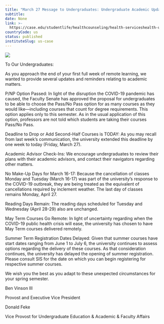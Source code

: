 ```yaml
---
title: "March 27 Message to Undergraduates: Undergraduate Academic Updates for this Semester"
subtitle: 
date: None
link: >-
  https://case.edu/studentlife/healthcounseling/health-serviceshealth-updates/march-27-message-undergraduates-undergraduate-academic-updates-semester
countryCode: us
status: published
instituteSlug: us-case
---
```

![](https://case.edu/studentlife/healthcounseling/themes/custom/crew/images/CWRU-sign-logo.jpg)

To Our Undergraduates:

As you approach the end of your first full week of remote learning, we wanted to provide several updates and reminders relating to academic matters.

P/NP Option Passed: In light of the disruption the COVID-19 pandemic has caused, the Faculty Senate has approved the proposal for undergraduates to be able to choose the Pass/No Pass option for as many courses as they would like—including courses that count for degree requirements. This option applies only to this semester. As in the usual application of this option, professors are not told which students are taking their courses Pass/No Pass.

Deadline to Drop or Add Second-Half Courses is TODAY: As you may recall from last week’s communication, the university extended this deadline by one week to today (Friday, March 27).

Academic Advisor Check-Ins: We encourage undergraduates to review their plans with their academic advisors, and contact their navigators regarding other matters.

No Make-Up Days for March 16-17: Because the cancellation of classes Monday and Tuesday (March 16-17) was part of the university’s response to the COVID-19 outbreak, they are being treated as the equivalent of cancellations required by inclement weather. The last day of classes remains Monday, April 27.

Reading Days Remain: The reading days scheduled for Tuesday and Wednesday (April 28-29) also are unchanged.

May Term Courses Go Remote: In light of uncertainty regarding when the COVID-19 public health crisis will ease, the university has chosen to have May Term courses delivered remotely.

Summer Term Registration Dates Delayed: Given that summer courses have start dates ranging from June 1 to July 6, the university continues to assess options regarding the delivery of these courses. As that consideration continues, the university has delayed the opening of summer registration. Please consult SIS for the date on which you can begin registering for respective summer courses.

We wish you the best as you adapt to these unexpected circumstances for your spring semester.

Ben Vinson III

Provost and Executive Vice President

Donald Feke

Vice Provost for Undergraduate Education & Academic & Faculty Affairs
